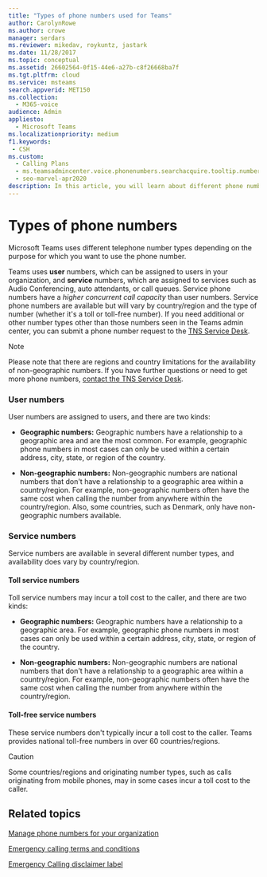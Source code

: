 ```yaml
---
title: "Types of phone numbers used for Teams"
author: CarolynRowe
ms.author: crowe
manager: serdars
ms.reviewer: mikedav, roykuntz, jastark
ms.date: 11/28/2017
ms.topic: conceptual
ms.assetid: 26602564-0f15-44e6-a27b-c8f26668ba7f
ms.tgt.pltfrm: cloud
ms.service: msteams
search.appverid: MET150
ms.collection: 
  - M365-voice
audience: Admin
appliesto: 
  - Microsoft Teams
ms.localizationpriority: medium
f1.keywords: 
 - CSH
ms.custom: 
  - Calling Plans
  - ms.teamsadmincenter.voice.phonenumbers.searchacquire.tooltip.numbertype
  - seo-marvel-apr2020
description: In this article, you will learn about different phone number types that Microsoft Teams uses.
---
```


# Types of phone numbers

Microsoft Teams uses different telephone number types depending on the purpose for which you want to use the phone number. 

Teams uses **user** numbers, which can be assigned to users in your organization, and **service** numbers, which are assigned to services such as Audio Conferencing, auto attendants, or call queues. Service phone numbers have a *higher concurrent call capacity*  than user numbers. Service phone numbers are available but will vary by country/region and the type of number (whether it's a toll or toll-free number). If you need additional or other number types other than those numbers seen in the Teams admin center, you can submit a phone number request to the [TNS Service Desk](manage-phone-numbers-for-your-organization/contact-tns-service-desk.md).

> [!NOTE]
> Please note that there are regions and country limitations for the availability of non-geographic numbers.
> If you have further questions or need to get more phone numbers, [contact the TNS Service Desk](manage-phone-numbers-for-your-organization/contact-tns-service-desk.md).
  
### User numbers
    
User numbers are assigned to users, and there are two kinds:
    
- **Geographic numbers:** Geographic numbers have a relationship to a geographic area and are the most common. For example, geographic phone numbers in most cases can only be used within a certain address, city, state, or region of the country.
    
- **Non-geographic numbers:** Non-geographic numbers are national numbers that don't have a relationship to a geographic area within a country/region. For example, non-geographic numbers often have the same cost when calling the number from anywhere within the country/region. Also, some countries, such as Denmark, only have non-geographic numbers available.
    
### Service numbers 

Service numbers are available in several different number types, and availability does vary by country/region.
    
#### Toll service numbers
    
Toll service numbers may incur a toll cost to the caller, and there are two kinds:
    
- **Geographic numbers:** Geographic numbers have a relationship to a geographic area. For example, geographic phone numbers in most cases can only be used within a certain address, city, state, or region of the country.
        
- **Non-geographic numbers:** Non-geographic numbers are national numbers that don't have a relationship to a geographic area within a country/region. For example, non-geographic numbers often have the same cost when calling the number from anywhere within the country/region.
   
#### Toll-free service numbers 

These service numbers don't typically incur a toll cost to the caller. Teams provides national toll-free numbers in over 60 countries/regions.
    
> [!CAUTION]
> Some countries/regions and originating number types, such as calls originating from mobile phones, may in some cases incur a toll cost to the caller. 

## Related topics

[Manage phone numbers for your organization](manage-phone-numbers-landing-page.md)

[Emergency calling terms and conditions](emergency-calling-terms-and-conditions.md)

[Emergency Calling disclaimer label](https://github.com/MicrosoftDocs/OfficeDocs-SkypeForBusiness/blob/live/Teams/downloads/emergency-calling/emergency-calling-label-(v.1.0).zip?raw=true)
